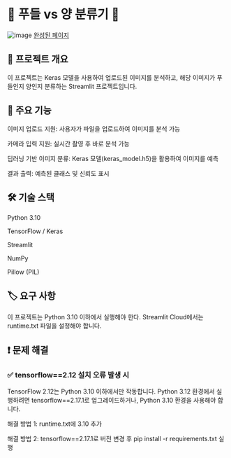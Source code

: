 # 🐩 푸들 vs 양 분류기 🐏

![image](https://github.com/user-attachments/assets/0fb4a626-308e-4216-b8da-24ead608153e)
[완성된 페이지](https://classifiersheepvspoodle-vso5pv7pq4dtksxtjhtxd5.streamlit.app/)



## 📌 프로젝트 개요

이 프로젝트는 Keras 모델을 사용하여 업로드된 이미지를 분석하고, 해당 이미지가 푸들인지 양인지 분류하는 Streamlit 프로젝트입니다.  
 
  

  
## 🚀 주요 기능

이미지 업로드 지원: 사용자가 파일을 업로드하여 이미지를 분석 가능  

카메라 입력 지원: 실시간 촬영 후 바로 분석 가능  

딥러닝 기반 이미지 분류: Keras 모델(keras_model.h5)을 활용하여 이미지를 예측  

결과 출력: 예측된 클래스 및 신뢰도 표시  




## 🛠️ 기술 스택

Python 3.10  

TensorFlow / Keras  

Streamlit  

NumPy  

Pillow (PIL)  




## 🏷️ 요구 사항  

이 프로젝트는 Python 3.10 이하에서 실행해야 한다. Streamlit Cloud에서는 runtime.txt 파일을 설정해야 합니다.  



## ❗ 문제 해결 

### ✅ tensorflow==2.12 설치 오류 발생 시  

TensorFlow 2.12는 Python 3.10 이하에서만 작동합니다. Python 3.12 환경에서 실행하려면 tensorflow==2.17.1로 업그레이드하거나, Python 3.10 환경을 사용해야 합니다.
  
해결 방법 1: runtime.txt에 3.10 추가  
  
해결 방법 2: tensorflow==2.17.1로 버전 변경 후 pip install -r requirements.txt 실행  





